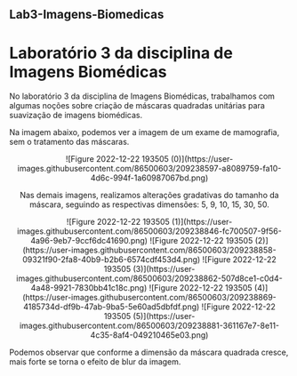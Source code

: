 ## Lab3-Imagens-Biomedicas
# Laboratório 3 da disciplina de Imagens Biomédicas

No laboratório 3 da disciplina de Imagens Biomédicas, trabalhamos com algumas noções sobre criação de máscaras quadradas unitárias para suavização de imagens biomédicas.

Na imagem abaixo, podemos ver a imagem de um exame de mamografia, sem o tratamento das máscaras.
<p align="center">
![Figure 2022-12-22 193505 (0)](https://user-images.githubusercontent.com/86500603/209238597-a8089759-fa10-4d6c-994f-1a60987067bd.png)
</p>
<p align="center">
Nas demais imagens, realizamos alterações gradativas do tamanho da máscara, seguindo as respectivas dimensões: 5, 9, 10, 15, 30, 50.
</p>
<p align="center">
![Figure 2022-12-22 193505 (1)](https://user-images.githubusercontent.com/86500603/209238846-fc700507-9f56-4a96-9eb7-9ccf6dc41690.png)
![Figure 2022-12-22 193505 (2)](https://user-images.githubusercontent.com/86500603/209238858-09321f90-2fa8-40b9-b2b6-6574cdf453d4.png)
![Figure 2022-12-22 193505 (3)](https://user-images.githubusercontent.com/86500603/209238862-507d8ce1-c0d4-4a48-9921-7830bb41c18c.png)
![Figure 2022-12-22 193505 (4)](https://user-images.githubusercontent.com/86500603/209238869-4185734d-df9b-47ab-9ba5-5e60ad5dbfdf.png)
![Figure 2022-12-22 193505 (5)](https://user-images.githubusercontent.com/86500603/209238881-361167e7-8e11-4c35-8af4-049210465e03.png)
</p>

Podemos observar que conforme a dimensão da máscara quadrada cresce, mais forte se torna o efeito de blur da imagem.
